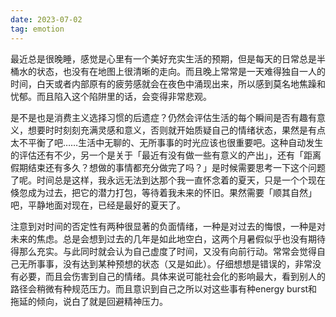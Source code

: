 ```yaml
---
date: 2023-07-02
tag: emotion
---
```

最近总是很晚睡，感觉是心里有一个美好充实生活的预期，但是每天的日常总是半桶水的状态，也没有在地图上很清晰的走向。而且晚上常常是一天难得独自一人的时间，白天或者内部原有的疲劳感就会在夜色中涌现出来，所以感到莫名地焦躁和忧郁。而且陷入这个陷阱里的话，会变得非常悲观。

是不是也是消费主义选择习惯的后遗症？仍然会评估生活的每个瞬间是否有趣有意义，想要时时刻刻充满灵感和意义，否则就开始质疑自己的情绪状态，果然是有点太不平衡了吧……生活中无聊的、无所事事的时光应该也很重要吧。这种自动发生的评估还有不少，另一个是关于「最近有没有做一些有意义的产出」，还有「距离假期结束还有多久？想做的事情都充分做完了吗？」是时候需要思考一下这个问题了呢。时间总是这样，我永远无法到达那个我一直怀念着的夏天，只是一个个现在倏忽成为过去，把它的潜力打包，等待着我未来的怀旧。果然需要「顺其自然」吧，平静地面对现在，已经是最好的夏天了。

注意到对时间的否定性有两种很显著的负面情绪，一种是对过去的悔恨，一种是对未来的焦虑。总是会想到过去的几年是如此地空白，这两个月暑假似乎也没有期待得那么充实。与此同时就会认为自己虚度了时间，又没有向前行动。常常会觉得自己无所事事，没有达到某种预想的状态（又是如此）。仔细想想是错误的，非常没有必要，而且会伤害到自己的情绪。具体来说可能社会化的影响最大，看到别人的路径会稍微有种规范压力。而且意识到自己之所以对这些事有种energy burst和拖延的倾向，说白了就是回避精神压力。